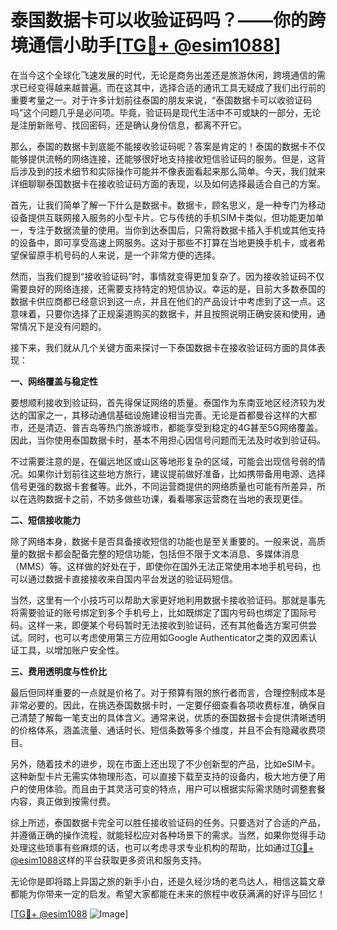 # 泰国数据卡可以收验证码吗？——你的跨境通信小助手[[TG💪+ @esim1088](https://t.me/s/esim1088)]

在当今这个全球化飞速发展的时代，无论是商务出差还是旅游休闲，跨境通信的需求已经变得越来越普遍。而在这其中，选择合适的通讯工具无疑成了我们出行前的重要考量之一。对于许多计划前往泰国的朋友来说，“泰国数据卡可以收验证码吗”这个问题几乎是必问项。毕竟，验证码是现代生活中不可或缺的一部分，无论是注册新账号、找回密码，还是确认身份信息，都离不开它。

那么，泰国的数据卡到底能不能接收验证码呢？答案是肯定的！泰国的数据卡不仅能够提供流畅的网络连接，还能够很好地支持接收短信验证码的服务。但是，这背后涉及到的技术细节和实际操作可能并不像表面看起来那么简单。今天，我们就来详细聊聊泰国数据卡在接收验证码方面的表现，以及如何选择最适合自己的方案。

首先，让我们简单了解一下什么是数据卡。数据卡，顾名思义，是一种专门为移动设备提供互联网接入服务的小型卡片。它与传统的手机SIM卡类似，但功能更加单一，专注于数据流量的使用。当你到达泰国后，只需将数据卡插入手机或其他支持的设备中，即可享受高速上网服务。这对于那些不打算在当地更换手机卡，或者希望保留原手机号码的人来说，是一个非常方便的选择。

然而，当我们提到“接收验证码”时，事情就变得更加复杂了。因为接收验证码不仅需要良好的网络连接，还需要支持特定的短信协议。幸运的是，目前大多数泰国的数据卡供应商都已经意识到这一点，并且在他们的产品设计中考虑到了这一点。这意味着，只要你选择了正规渠道购买的数据卡，并且按照说明正确安装和使用，通常情况下是没有问题的。

接下来，我们就从几个关键方面来探讨一下泰国数据卡在接收验证码方面的具体表现：

**一、网络覆盖与稳定性**

要想顺利接收到验证码，首先得保证网络的质量。泰国作为东南亚地区经济较为发达的国家之一，其移动通信基础设施建设相当完善。无论是首都曼谷这样的大都市，还是清迈、普吉岛等热门旅游城市，都能享受到稳定的4G甚至5G网络覆盖。因此，当你使用泰国数据卡时，基本不用担心因信号问题而无法及时收到验证码。

不过需要注意的是，在偏远地区或山区等地形复杂的区域，可能会出现信号弱的情况。如果你计划前往这些地方旅行，建议提前做好准备，比如携带备用电源、选择信号更强的数据卡套餐等。此外，不同运营商提供的网络质量也可能有所差异，所以在选购数据卡之前，不妨多做些功课，看看哪家运营商在当地的表现更佳。

**二、短信接收能力**

除了网络本身，数据卡是否具备接收短信的功能也是至关重要的。一般来说，高质量的数据卡都会配备完整的短信功能，包括但不限于文本消息、多媒体消息（MMS）等。这样做的好处在于，即使你在国外无法正常使用本地手机号码，也可以通过数据卡直接接收来自国内平台发送的验证码短信。

当然，这里有一个小技巧可以帮助大家更好地利用数据卡接收验证码。那就是事先将需要验证的账号绑定到多个手机号上，比如既绑定了国内号码也绑定了国际号码。这样一来，即便某个号码暂时无法接收到验证码，还有其他备选方案可供尝试。同时，也可以考虑使用第三方应用如Google Authenticator之类的双因素认证工具，以增加账户安全性。

**三、费用透明度与性价比**

最后但同样重要的一点就是价格了。对于预算有限的旅行者而言，合理控制成本是非常必要的。因此，在挑选泰国数据卡时，一定要仔细查看各项收费标准，确保自己清楚了解每一笔支出的具体含义。通常来说，优质的泰国数据卡会提供清晰透明的价格体系，涵盖流量、通话时长、短信条数等多个维度，并且不会有隐藏收费项目。

另外，随着技术的进步，现在市面上还出现了不少创新型的产品，比如eSIM卡。这种新型卡片无需实体物理形态，可以直接下载至支持的设备内，极大地方便了用户的使用体验。而且由于其灵活可变的特点，用户可以根据实际需求随时调整套餐内容，真正做到按需付费。

综上所述，泰国数据卡完全可以胜任接收验证码的任务。只要选对了合适的产品，并遵循正确的操作流程，就能轻松应对各种场景下的需求。当然，如果你觉得手动处理这些琐事有些麻烦的话，也可以考虑寻求专业机构的帮助，比如通过[TG💪+ @esim1088](https://t.me/s/esim1088)这样的平台获取更多资讯和服务支持。

无论你是即将踏上异国之旅的新手小白，还是久经沙场的老鸟达人，相信这篇文章都能为你带来一定的启发。希望大家都能在未来的旅程中收获满满的好评与回忆！

[[TG💪+ @esim1088](https://t.me/s/esim1088) ![Image](https://i.postimg.cc/4NQfJmqS/Snipaste-2025-05-13-00-14-12.png)]